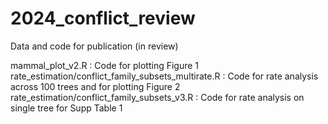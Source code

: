 # 2024_conflict_review
Data and code for publication (in review)

mammal_plot_v2.R : Code for plotting Figure 1
rate_estimation/conflict_family_subsets_multirate.R : Code for rate analysis across 100 trees and for plotting Figure 2
rate_estimation/conflict_family_subsets_v3.R : Code for rate analysis on single tree for Supp Table 1
